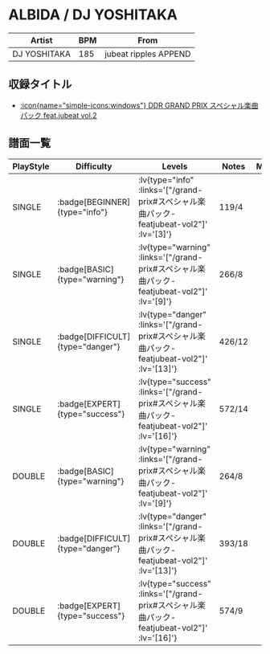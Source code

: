 # ALBIDA / DJ YOSHITAKA

|Artist|BPM|From|
|------|---|----|
|DJ YOSHITAKA|185|jubeat ripples APPEND|

## 収録タイトル

- [ :icon{name="simple-icons:windows"} DDR GRAND PRIX スペシャル楽曲パック feat.jubeat vol.2](/grand-prix#スペシャル楽曲パック-featjubeat-vol2)

## 譜面一覧

|PlayStyle|Difficulty|Levels|Notes|Movie|
|---------|----------|------|-----|-----|
|SINGLE| :badge[BEGINNER]{type="info"} | :lv{type="info" :links='["/grand-prix#スペシャル楽曲パック-featjubeat-vol2"]' :lv='[3]'} |119/4||
|SINGLE| :badge[BASIC]{type="warning"} | :lv{type="warning" :links='["/grand-prix#スペシャル楽曲パック-featjubeat-vol2"]' :lv='[9]'} |266/8||
|SINGLE| :badge[DIFFICULT]{type="danger"} | :lv{type="danger" :links='["/grand-prix#スペシャル楽曲パック-featjubeat-vol2"]' :lv='[13]'} |426/12||
|SINGLE| :badge[EXPERT]{type="success"} | :lv{type="success" :links='["/grand-prix#スペシャル楽曲パック-featjubeat-vol2"]' :lv='[16]'} |572/14||
|DOUBLE| :badge[BASIC]{type="warning"} | :lv{type="warning" :links='["/grand-prix#スペシャル楽曲パック-featjubeat-vol2"]' :lv='[9]'} |264/8||
|DOUBLE| :badge[DIFFICULT]{type="danger"} | :lv{type="danger" :links='["/grand-prix#スペシャル楽曲パック-featjubeat-vol2"]' :lv='[13]'} |393/18||
|DOUBLE| :badge[EXPERT]{type="success"} | :lv{type="success" :links='["/grand-prix#スペシャル楽曲パック-featjubeat-vol2"]' :lv='[16]'} |574/9||
